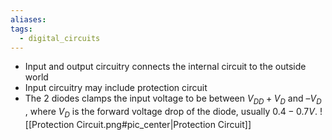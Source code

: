 ```yaml
---
aliases: 
tags:
  - digital_circuits
---
```

- Input and output circuitry connects the internal circuit to the outside world
- Input circuitry may include protection circuit
- The 2 diodes clamps the input voltage to be between $V_{DD}+V_D$ and $–V_D$ , where $V_D$ is the forward voltage drop of the diode, usually $0.4-0.7V$.
![[Protection Circuit.png#pic_center|Protection Circuit]]
